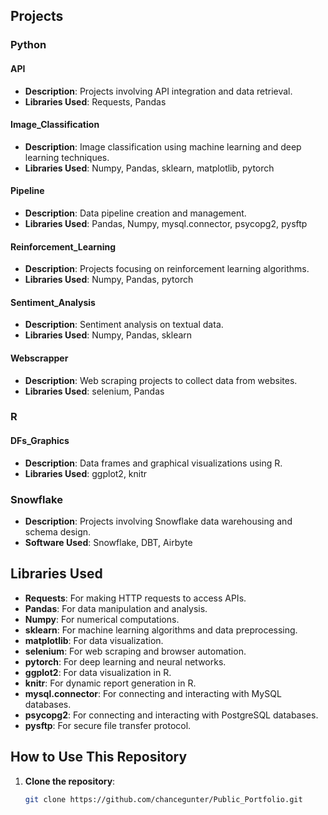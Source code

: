 
## Projects

### Python

#### API
- **Description**: Projects involving API integration and data retrieval.
- **Libraries Used**: Requests, Pandas

#### Image_Classification
- **Description**: Image classification using machine learning and deep learning techniques.
- **Libraries Used**: Numpy, Pandas, sklearn, matplotlib, pytorch

#### Pipeline
- **Description**: Data pipeline creation and management.
- **Libraries Used**: Pandas, Numpy, mysql.connector, psycopg2, pysftp

#### Reinforcement_Learning
- **Description**: Projects focusing on reinforcement learning algorithms.
- **Libraries Used**: Numpy, Pandas, pytorch

#### Sentiment_Analysis
- **Description**: Sentiment analysis on textual data.
- **Libraries Used**: Numpy, Pandas, sklearn

#### Webscrapper
- **Description**: Web scraping projects to collect data from websites.
- **Libraries Used**: selenium, Pandas

### R

#### DFs_Graphics
- **Description**: Data frames and graphical visualizations using R.
- **Libraries Used**: ggplot2, knitr

### Snowflake
- **Description**: Projects involving Snowflake data warehousing and schema design.
- **Software Used**: Snowflake, DBT, Airbyte

## Libraries Used

- **Requests**: For making HTTP requests to access APIs.
- **Pandas**: For data manipulation and analysis.
- **Numpy**: For numerical computations.
- **sklearn**: For machine learning algorithms and data preprocessing.
- **matplotlib**: For data visualization.
- **selenium**: For web scraping and browser automation.
- **pytorch**: For deep learning and neural networks.
- **ggplot2**: For data visualization in R.
- **knitr**: For dynamic report generation in R.
- **mysql.connector**: For connecting and interacting with MySQL databases.
- **psycopg2**: For connecting and interacting with PostgreSQL databases.
- **pysftp**: For secure file transfer protocol.

## How to Use This Repository

1. **Clone the repository**:
   ```bash
   git clone https://github.com/chancegunter/Public_Portfolio.git
